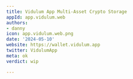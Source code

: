 ```yaml
---
title: Vidulum App Multi-Asset Crypto Storage
appId: app.vidulum.web
authors:
- danny
icon: app.vidulum.web.png
date: '2024-05-10'
website: https://wallet.vidulum.app
twitter: VidulumApp
meta: ok
verdict: wip

---
```


